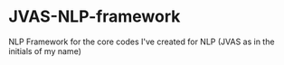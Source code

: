 # JVAS-NLP-framework
NLP Framework for the core codes I've created for NLP (JVAS as in the initials of my name)

